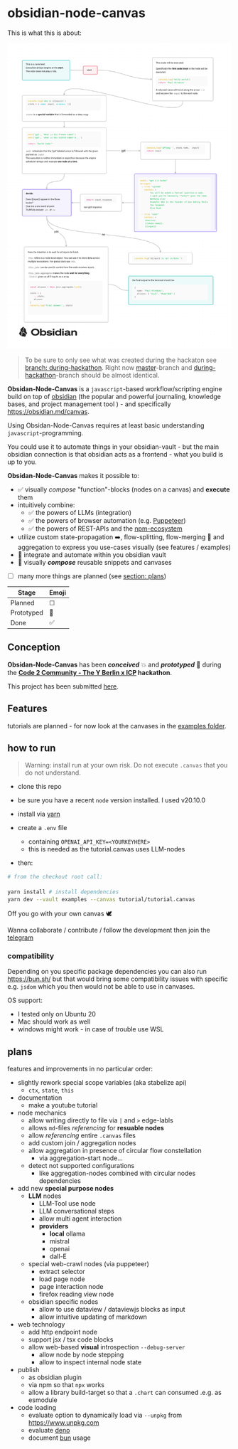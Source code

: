 # obsidian-node-canvas

This is what this is about:

![](./examples/tutorial/tutorial.png)


> To be sure to only see what was created during the hackaton see [branch: during-hackathon](https://github.com/Davidiusdadi/obsidian-node-canvas/tree/during-hackathon). Right now  [master](https://github.com/Davidiusdadi/obsidian-node-canvas/tree/master)-branch and [during-hackathon](https://github.com/Davidiusdadi/obsidian-node-canvas/tree/during-hackathon)-branch should be almost identical.

**Obsidan-Node-Canvas** is a `javascript`-based workflow/scripting engine build on top of [obsidian](https://obsidian.md/)  (the popular and powerful journaling, knowledge bases, and project management tool ) - and specifically https://obsidian.md/canvas.

Using Obsidan-Node-Canvas requires at least basic understanding `javascript`-programming. 

You could use it to automate things in your obsidian-vault - but the main obsidian connection is that obsidian acts as a frontend - what you build is up to you. 

**Obsidan-Node-Canvas** makes it possible to:

- ✅ visually _compose_ "function"-blocks (nodes on a canvas) and **execute** them
- intuitively combine:
  - ✅ the powers of LLMs (integration)
  - ✅ the powers of browser automation (e.g. [Puppeteer](https://pptr.dev/))
  - ✅ the powers of REST-APIs and the [npm-ecosystem](https://docs.npmjs.com/about-npm)
- utilize custom state-propagation ➡️, flow-splitting, flow-merging 🔀 and aggregation to express you use-cases visually (see features / examples)
- 🔨 integrate and automate within you obsidian vault
- 🔨 visually _**compose**_ reusable snippets and canvases
- [ ] many more things are planned (see [section: plans](#plans))


| Stage     | Emoji |
|-----------|-------|
| Planned   | ☐     |
| Prototyped| 🔨    |
| Done      | ✅    |


## Conception

**Obsidan-Node-Canvas** has been _**conceived**_ 💥 and _**prototyped**_ 🚀 during the **[Code 2 Community - The Y Berlin x ICP](https://lu.ma/zwblit5f) hackathon**.

This project has been submitted [here](https://dacade.org/communities/icp/challenges/b35bd8af-51d3-437a-af13-4e649529c7e5/submissions/5605d208-bb84-4551-9697-e89f75901ce0).


## Features

tutorials are planned - for now look at the canvases in the [examples folder](./examples).


## how to run

> Warning: install run at your own risk. Do not execute `.canvas` that you do not understand.

- clone this repo
- be sure you have a recent `node` version installed. I used v20.10.0
- install via [yarn](https://yarnpkg.com/) 

- create a `.env` file
  - containing `OPENAI_API_KEY=<YOURKEYHERE>`
  - this is needed as the tutorial.canvas uses LLM-nodes

- then:
```bash
# from the checkout root call:

yarn install # install dependencies
yarn dev --vault examples --canvas tutorial/tutorial.canvas
```

Off you go with your own canvas 🕊️

Wanna collaborate / contribute / follow the development then join the [telegram](https://t.me/+ALF9UwRxAwIzZDli)

### compatibility

Depending on you specific package dependencies you can also run https://bun.sh/ but that would bring some compatibility issues with specific  e.g. `jsdom` which you then would not be able to use in canvases. 

OS support:
- I tested only on Ubuntu 20
- Mac should work as well
- windows might work - in case of trouble use WSL
    

## plans

features and improvements in no particular order:

- slightly rework special scope variables (aka stabelize api)
  - `ctx`, `state`, `this`
- documentation
    - make a youtube tutorial
- node mechanics
  - allow writing directly to file via `|` and `>` edge-labls
  - allows `md`-files _referencing_ for **resuable nodes** 
  - allow _referencing_ entire `.canvas` files 
  - add custom join / aggregation nodes
  - allow aggregation in presence of circular flow constellation 
    - via aggregation-start node...
  - detect not supported configurations
    - like aggregation-nodes combined with circular nodes dependencies
- add new **special purpose nodes**
  - **LLM** nodes
    - LLM-Tool use node
    - LLM conversational steps
    - allow multi agent interaction
    - **providers**
      - **local** ollama
      - mistral 
      - openai
      - dall-E
  - special web-crawl nodes (via puppeteer)
    - extract selector
    - load page node
    - page interaction node
    - firefox reading view node
  - obsidian specific nodes
    - allow to use dataview / dataviewjs blocks as input
    - allow intuitive updating of markdown
- web technology
  - add http endpoint node
  - support jsx / tsx code blocks
  - allow web-based **visual** introspection `--debug-server`
    - allow node by node stepping
    - allow to inspect internal node state
- publish 
  - as obsidian plugin
  - via npm so that `npx` works
  - allow a library build-target so that a `.chart` can consumed .e.g. as esmodule
- code loading
  - evaluate option to dynamically load via `--unpkg` from https://www.unpkg.com 
  - evaluate [deno](https://deno.com/)
  - document [bun](bun.sh) usage
